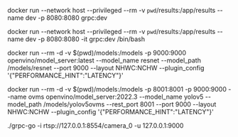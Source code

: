 docker run --network host --privileged --rm -v `pwd`/results:/app/results --name dev -p 8080:8080 grpc:dev

docker run --network host --privileged --rm -v `pwd`/results:/app/results --name dev -p 8080:8080 -it grpc:dev /bin/bash


docker run --rm -d -v $(pwd)/models:/models -p 9000:9000 openvino/model_server:latest --model_name resnet --model_path /models/resnet --port 9000 --layout NHWC:NCHW --plugin_config '{"PERFORMANCE_HINT":"LATENCY"}'

docker run --rm -d -v $(pwd)/models:/models -p 8001:8001 -p 9000:9000 --name ovms openvino/model_server:2022.3 --model_name yolov5 --model_path /models/yolov5ovms --rest_port 8001 --port 9000 --layout NHWC:NCHW --plugin_config '{"PERFORMANCE_HINT":"LATENCY"}'

./grpc-go -i rtsp://127.0.0.1:8554/camera_0 -u 127.0.0.1:9000 